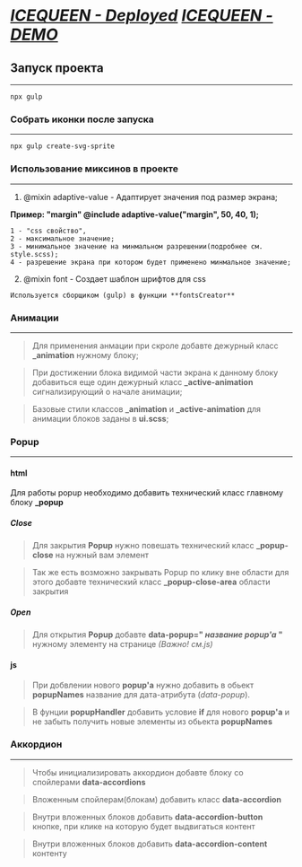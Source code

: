 **_[ICEQUEEN - Deployed](https://icequeen-cryo.com/cryo/kriokapsula/)_**
**_[ICEQUEEN - DEMO](https://ogurtsovartem.github.io/IceQueen_Landing/)_**
========================================

## Запуск проекта
-----------------------------------
```
npx gulp
```

### Собрать иконки после запуска
-----------------------------------
```
npx gulp create-svg-sprite
```

### Использование миксинов в проекте
-----------------------------------
1. @mixin adaptive-value - Адаптирует значения под размер экрана;

__Пример: "margin" @include adaptive-value("margin", 50, 40, 1);__

```
1 - "css свойство",
2 - максимальное значение;
3 - минимальное значение на минмальном разрешении(подробнее см. style.scss);
4 - разрешение экрана при котором будет применено минмальное значение;
```
2. @mixin font - Создает шаблон шрифтов для css

```
Используется сборщиком (gulp) в функции **fontsCreator**
```

### Анимации
-----------------------------------
>Для применения анмации при скроле добавте дежурный класс **_animation** нужному блоку;

>При достижении блока видимой части экрана к данному блоку добавиться еще один дежурный класс **_active-animation** сигнализирующий о начале анимации;

>Базовые стили классов **_animation** и **_active-animation** для анимации блоков заданы в **ui.scss**;



### Popup
-----------------------------------
#### html
Для работы popup необходимо добавить технический класс главному блоку **_popup**

##### Close
>Для закрытия **Popup** нужно повешать технический класс **_popup-close** на нужный вам элемент

>Так же есть возможно закрывать Popup по клику вне области для этого добавте технический класс **_popup-close-area** области закрытия

##### Open
>Для открытия **Popup** добавте **data-popup=" _название popup'a_ "** нужному элементу на странице _(Важно! см.js)_

#### js
>При добвлении нового **popup'a** нужно добавить в обьект **popupNames** название для дата-атрибута (_data-popup_).

>В фунции **popupHandler** добавить условие **if** для нового **popup'a** и не забыть получить новые элементы из обьекта **popupNames**


### Аккордион
-----------------------------------
>Чтобы инициализировать аккордион добавте блоку со спойлерами **data-accordions**

>Вложенным спойлерам(блокам) добавить класс **data-accordion**

>Внутри вложенных блоков добавить **data-accordion-button** кнопке, при клике на которую будет выдвигаться контент

>Внутри вложенных блоков добавить **data-accordion-content** контенту
